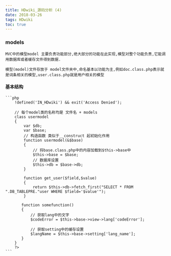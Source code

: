 ```yaml
---
title: HDwiki_源码分析 (4)
date: 2018-03-26
tags: HDwiki
toc: true
---
```


### models
    MVC中的模型model 主要负责功能部分,绝大部分的功能在此实现,模型对整个功能负责,它能调用数据库或者缓存文件得到数据.

    模型(model)文件存放于 model文件夹中,命名基本以功能为主,例如doc.class.php表示就是词条相关的模型,user.class.php就是用户相关的模型

<!-- more -->

#### 基本结构
    ```php
        !defined('IN_HDwiki') && exit('Access Denied');

        // 每个model类的名称均是 文件名 + models
        class usermodel 
        {
            var $db;
            var $base;
            // 构造函数 类似于__construct 起初始化作用
            function usermodel(&$base) 
            {
                // 将base.class.php中的内容加载到$this->base中
                $this->base = $base;
                // 数据库设置
                $this->db = $base->db;
            }

            function get_user($field,$value)
            {
                return $this->db->fetch_first("SELECT * FROM ".DB_TABLEPRE."user WHERE $field='$value'");
            }

           function somefunction() 
           {
               // 获取lang中的文字
               $codeError = $this->base->view->lang['codeError'];

               // 获取setting中的缓存设置
               $langName = $this->base->setting['lang_name'];
           }
        }
        ?>
    ```